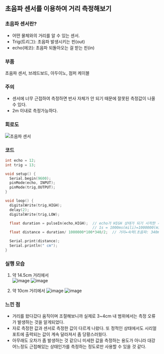 ## **초음파 센서를 이용하여 거리 측정해보기**

### **초음파 센서란?**
- 어떤 물체와의 거리를 알 수 있는 센서.
- Trig(트리그): 초음파 발생시키는 핀(out)
- echo(에코): 초음파 되돌아오는 걸 받는 핀(in)

### **부품**
초음파 센서, 브레드보드, 아두이노, 점퍼 케이블

### **주의**
- 센서에 너무 근접하여 측정하면 반사 자체가 안 되기 때문에 잘못된 측정값이 나올 수 있다.
- 2m 이내로 측정가능하다.

### **회로도**
![초음파 센서](https://user-images.githubusercontent.com/78032658/114280646-40909380-9a75-11eb-9956-aa2856ccd618.png)

### **코드**

```c
int echo = 12;
int trig = 13;

void setup() {
  Serial.begin(9600);
  pinMode(echo, INPUT);
  pinMode(trig,OUTPUT);
}

void loop() {
  digitalWrite(trig,HIGH);
  delay(2);
  digitalWrite(trig,LOW);

  float duration = pulseIn(echo,HIGH);  // echo가 HIGH 상태가 되기 시작한 시간, 즉 초음파가 물체에 맞고 돌아왔을 때의 시간을 duration에 저장.(microsecond 단위) 
                                        // 1s = 1000ms(mili)=1000000(micro)
  float distance = duration/ 1000000*100*340/2;  // 거리=속력(초음파: 340m/s)*시간 

  Serial.print(distance);
  Serial.println(" cm");
}

```

### **실행 모습**
1. 약 14.5cm 거리에서  
![image](https://user-images.githubusercontent.com/78032658/114281032-1344e500-9a77-11eb-91bc-deef921780a3.png)
![image](https://user-images.githubusercontent.com/78032658/114281035-15a73f00-9a77-11eb-934d-dc85305b690d.png)

2. 약 10cm 거리에서
![image](https://user-images.githubusercontent.com/78032658/114281048-222b9780-9a77-11eb-9125-e210ab593ce4.png)
![image](https://user-images.githubusercontent.com/78032658/114281053-26f04b80-9a77-11eb-91a1-f4d1ca4e33d1.png)



### **느낀 점**
- 거리를 왔다갔다 움직이며 조절해보니까 실제로 3~4cm 내 범위에서는 측정 오류가 발생하는 것을 알게되었다.
- 자로 측정한 값과 센서로 측정한 값이 다르게 나왔다. 또 정적인 상태에서도 시리얼 포트에 출력되는 값이 계속 달라져서 좀 당황스러웠다.
- 아무래도 오차가 좀 발생하는 것 같으니 미세한 값을 측정하는 용도가 아니라 대강 어느정도 근접해있는 상태인가를 측정하는 정도로만 사용할 수 있을 것 같다.
